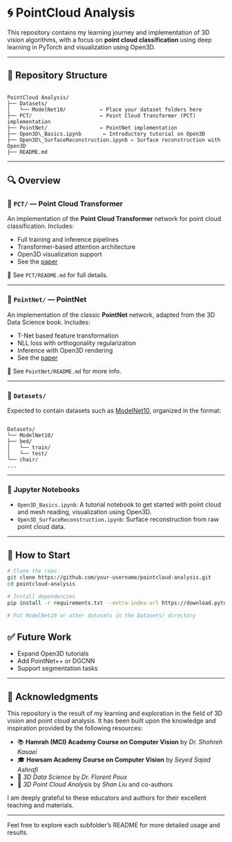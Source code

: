 # 🌀 PointCloud Analysis

This repository contains my learning journey and implementation of 3D vision algorithms, with a focus on **point cloud classification** using deep learning in PyTorch and visualization using Open3D.

---

## 📁 Repository Structure

```

PointCloud Analysis/
├── Datasets/
│   └── ModelNet10/           ← Place your dataset folders here
├── PCT/                      ← Point Cloud Transformer (PCT) implementation
├── PointNet/                 ← PointNet implementation
├── Open3D\_Basics.ipynb       ← Introductory tutorial on Open3D
├── Open3D\_SurfaceReconstruction.ipynb ← Surface reconstruction with Open3D
├── README.md                 

```

---

## 🔍 Overview

### 🔷 `PCT/` — Point Cloud Transformer 
An implementation of the **Point Cloud Transformer** network for point cloud classification. Includes:
- Full training and inference pipelines
- Transformer-based attention architecture
- Open3D visualization support
- See the [paper](https://arxiv.org/abs/2012.09688)

📄 See `PCT/README.md` for full details.

---

### 🔷 `PointNet/` — PointNet
An implementation of the classic **PointNet** network, adapted from the 3D Data Science book. Includes:
- T-Net based feature transformation
- NLL loss with orthogonality regularization
- Inference with Open3D rendering
- See the [paper](https://arxiv.org/abs/1612.00593)

📄 See `PointNet/README.md` for more info.

---

### 🔶 `Datasets/`
Expected to contain datasets such as [ModelNet10](http://modelnet.cs.princeton.edu/), organized in the format:
```

Datasets/
└── ModelNet10/
├── bed/
│   └── train/
│   └── test/
└── chair/
...

````

---

### 📘 Jupyter Notebooks

- `Open3D_Basics.ipynb`: A tutorial notebook to get started with point cloud and mesh reading, visualization using Open3D.
- `Open3D_SurfaceReconstruction.ipynb`: Surface reconstruction from raw point cloud data.

---

## 🚀 How to Start

```bash
# Clone the repo
git clone https://github.com/your-username/pointcloud-analysis.git
cd pointcloud-analysis

# Install dependencies
pip install -r requirements.txt --extra-index-url https://download.pytorch.org/whl/cu121

# Put ModelNet10 or other datasets in the Datasets/ directory
````

## ✅ Future Work

* Expand Open3D tutorials
* Add PointNet++ or DGCNN
* Support segmentation tasks

---

## 🙏 Acknowledgments

This repository is the result of my learning and exploration in the field of 3D vision and point cloud analysis. It has been built upon the knowledge and inspiration provided by the following resources:

- 📚 **Hamrah (MCI) Academy Course on Computer Vision** by *Dr. Shohreh Kasaei*
- 🎓 **Howsam Academy Course on Computer Vision** by *Seyed Sajad Ashrafi*
- 📘 *3D Data Science* by *Dr. Florent Poux*
- 📗 *3D Point Cloud Analysis* by *Shan Liu* and co-authors

I am deeply grateful to these educators and authors for their excellent teaching and materials.

---

Feel free to explore each subfolder’s README for more detailed usage and results.